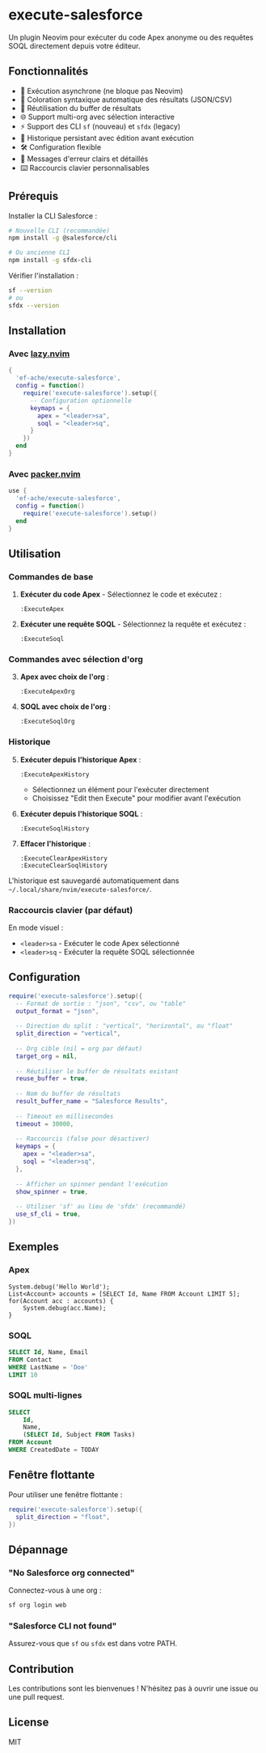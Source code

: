 # execute-salesforce

Un plugin Neovim pour exécuter du code Apex anonyme ou des requêtes SOQL directement depuis votre éditeur.

## Fonctionnalités

- 🚀 Exécution asynchrone (ne bloque pas Neovim)
- 🎨 Coloration syntaxique automatique des résultats (JSON/CSV)
- 🔄 Réutilisation du buffer de résultats
- 🌐 Support multi-org avec sélection interactive
- ⚡ Support des CLI `sf` (nouveau) et `sfdx` (legacy)
- 📝 Historique persistant avec édition avant exécution
- 🛠️ Configuration flexible
- 🔔 Messages d'erreur clairs et détaillés
- ⌨️ Raccourcis clavier personnalisables

## Prérequis

Installer la CLI Salesforce :
```bash
# Nouvelle CLI (recommandée)
npm install -g @salesforce/cli

# Ou ancienne CLI
npm install -g sfdx-cli
```

Vérifier l'installation :
```bash
sf --version
# ou
sfdx --version
```

## Installation

### Avec [lazy.nvim](https://github.com/folke/lazy.nvim)

```lua
{
  'ef-ache/execute-salesforce',
  config = function()
    require('execute-salesforce').setup({
      -- Configuration optionnelle
      keymaps = {
        apex = "<leader>sa",
        soql = "<leader>sq",
      }
    })
  end
}
```

### Avec [packer.nvim](https://github.com/wbthomason/packer.nvim)

```lua
use {
  'ef-ache/execute-salesforce',
  config = function()
    require('execute-salesforce').setup()
  end
}
```

## Utilisation

### Commandes de base

1. **Exécuter du code Apex** - Sélectionnez le code et exécutez :
   ```vim
   :ExecuteApex
   ```

2. **Exécuter une requête SOQL** - Sélectionnez la requête et exécutez :
   ```vim
   :ExecuteSoql
   ```

### Commandes avec sélection d'org

3. **Apex avec choix de l'org** :
   ```vim
   :ExecuteApexOrg
   ```

4. **SOQL avec choix de l'org** :
   ```vim
   :ExecuteSoqlOrg
   ```

### Historique

5. **Exécuter depuis l'historique Apex** :
   ```vim
   :ExecuteApexHistory
   ```
   - Sélectionnez un élément pour l'exécuter directement
   - Choisissez "Edit then Execute" pour modifier avant l'exécution

6. **Exécuter depuis l'historique SOQL** :
   ```vim
   :ExecuteSoqlHistory
   ```

7. **Effacer l'historique** :
   ```vim
   :ExecuteClearApexHistory
   :ExecuteClearSoqlHistory
   ```

L'historique est sauvegardé automatiquement dans `~/.local/share/nvim/execute-salesforce/`.

### Raccourcis clavier (par défaut)

En mode visuel :
- `<leader>sa` - Exécuter le code Apex sélectionné
- `<leader>sq` - Exécuter la requête SOQL sélectionnée

## Configuration

```lua
require('execute-salesforce').setup({
  -- Format de sortie : "json", "csv", ou "table"
  output_format = "json",
  
  -- Direction du split : "vertical", "horizontal", ou "float"
  split_direction = "vertical",
  
  -- Org cible (nil = org par défaut)
  target_org = nil,
  
  -- Réutiliser le buffer de résultats existant
  reuse_buffer = true,
  
  -- Nom du buffer de résultats
  result_buffer_name = "Salesforce Results",
  
  -- Timeout en millisecondes
  timeout = 30000,
  
  -- Raccourcis (false pour désactiver)
  keymaps = {
    apex = "<leader>sa",
    soql = "<leader>sq",
  },
  
  -- Afficher un spinner pendant l'exécution
  show_spinner = true,
  
  -- Utiliser 'sf' au lieu de 'sfdx' (recommandé)
  use_sf_cli = true,
})
```

## Exemples

### Apex
```apex
System.debug('Hello World');
List<Account> accounts = [SELECT Id, Name FROM Account LIMIT 5];
for(Account acc : accounts) {
    System.debug(acc.Name);
}
```

### SOQL
```sql
SELECT Id, Name, Email 
FROM Contact 
WHERE LastName = 'Doe' 
LIMIT 10
```

### SOQL multi-lignes
```sql
SELECT 
    Id, 
    Name,
    (SELECT Id, Subject FROM Tasks)
FROM Account
WHERE CreatedDate = TODAY
```

## Fenêtre flottante

Pour utiliser une fenêtre flottante :
```lua
require('execute-salesforce').setup({
  split_direction = "float",
})
```

## Dépannage

### "No Salesforce org connected"
Connectez-vous à une org :
```bash
sf org login web
```

### "Salesforce CLI not found"
Assurez-vous que `sf` ou `sfdx` est dans votre PATH.

## Contribution

Les contributions sont les bienvenues ! N'hésitez pas à ouvrir une issue ou une pull request.

## License

MIT